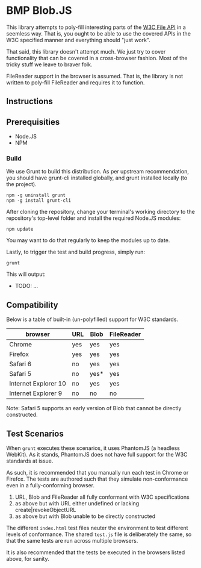 # BMP Blob.JS

This library attempts to poly-fill interesting parts of the [W3C File API](http://www.w3.org/TR/FileAPI/) in a seemless way. That is, you ought to be able to use the covered APIs in the W3C specified manner and everything should "just work".

That said, this library doesn't attempt much. We just try to cover functionality that can be covered in a cross-browser fashion. Most of the tricky stuff we leave to braver folk.

FileReader support in the browser is assumed. That is, the library is not written to poly-fill FileReader and requires it to function.

## Instructions

## Prerequisities

- Node.JS
- NPM

### Build

We use Grunt to build this distribution. As per upstream recommendation,
you should have grunt-cli installed globally, and grunt installed
locally (to the project).

    npm -g uninstall grunt
    npm -g install grunt-cli

After cloning the repository, change your terminal's working directory
to the repository's top-level folder and install the required Node.JS
modules:

    npm update

You may want to do that regularly to keep the modules up to date.

Lastly, to trigger the test and build progress, simply run:

    grunt

This will output:

- TODO: ...

## Compatibility

Below is a table of built-in (un-polyfilled) support for W3C standards.

browser              | URL | Blob | FileReader
-------------------- | --- | ---- | ---
Chrome               | yes | yes  | yes
Firefox              | yes | yes  | yes
Safari 6             | no  | yes  | yes
Safari 5             | no  | yes* | yes
Internet Explorer 10 | no  | yes  | yes
Internet Explorer 9  | no  | no   | no

Note: Safari 5 supports an early version of Blob that cannot be directly constructed.

## Test Scenarios

When `grunt` executes these scenarios, it uses PhantomJS (a headless WebKit). As it stands, PhantomJS does not have full support for the W3C standards at issue.

As such, it is recommended that you manually run each test in Chrome or Firefox. The tests are authored such that they simulate non-conformance even in a fully-conforming browser.

1. URL, Blob and FileReader all fully conformant with W3C specifications
2. as above but with URL either undefined or lacking create|revokeObjectURL
3. as above but with Blob unable to be directly constructed

The different `index.html` test files neuter the environment to test different levels of conformance. The shared `test.js` file is deliberately the same, so that the same tests are run across multiple browsers.

It is also recommended that the tests be executed in the browsers listed above, for sanity.


